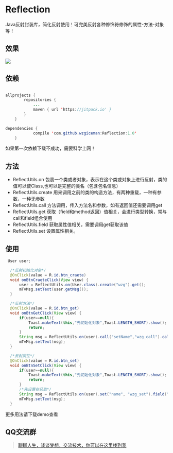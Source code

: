 # Reflection

Java反射封装库，简化反射使用！可完美反射各种修饰符修饰的属性-方法-对象等！

## 效果
![](https://github.com/wzgiceman/Reflection/blob/master/gif/reflect.gif)

## 依赖

```java

allprojects {
		repositories {
			...
			maven { url 'https://jitpack.io' }
		}
	}
```

```java
dependencies {
	        compile 'com.github.wzgiceman:Reflection:1.0'
	}

```

如果第一次依赖下载不成功，需要科学上网！

## 方法

* ReflectUtils.on 包裹一个类或者对象，表示在这个类或对象上进行反射，类的值可以使Class,也可以是完整的类名（包含包名信息）
* ReflectUtils.create 用来调用之前的类的构造方法，有两种重载，一种有参数，一种无参数
* ReflectUtils.call 方法调用，传入方法名和参数，如有返回值还需要调用get
* ReflectUtils.get 获取（field和method返回）值相关，会进行类型转换，常与call和field组合使用
* ReflectUtils.field 获取属性值相关，需要调用get获取该值
* ReflectUtils.set 设置属性相关。

## 使用

```java
 User user;

  /*反射初始化对象*/
  @OnClick(value = R.id.btn_craete)
  void onBtnCraeteClick(View view) {
      user = ReflectUtils.on(User.class).create("wzg").get();
      mTvMsg.setText(user.getMsg());
  }

  /*反射方法*/
  @OnClick(value = R.id.btn_get)
  void onBtnGetClick(View view) {
      if(user==null){
          Toast.makeText(this,"先初始化对象",Toast.LENGTH_SHORT).show();
          return;
      }
      String msg = ReflectUtils.on(user).call("setName","wzg_call").call("getName").get();
      mTvMsg.setText(msg);
  }

  /*反射属性*/
  @OnClick(value = R.id.btn_set)
  void onBtnSetClick(View view) {
      if(user==null){
          Toast.makeText(this,"先初始化对象",Toast.LENGTH_SHORT).show();
          return;
      }
      /*先设置在获取*/
      String msg = ReflectUtils.on(user).set("name", "wzg_set").field("name").get();
      mTvMsg.setText(msg);
  }

```

更多用法请下载demo查看

## QQ交流群

>[聊聊人生，谈谈梦想，交流技术，你可以在这里找到我](https://github.com/wzgiceman/Rxbus/blob/master/gif/qq.png)